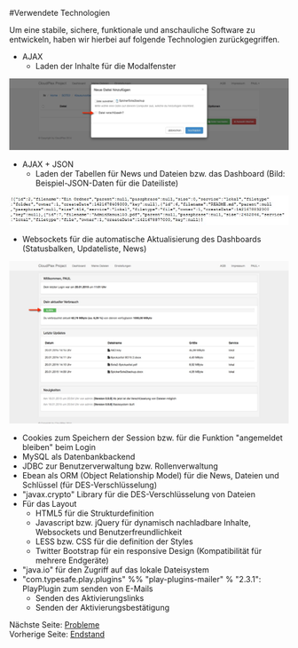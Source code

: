 #Verwendete Technologien

Um eine stabile, sichere, funktionale und anschauliche Software zu entwickeln, haben wir hierbei auf folgende Technologien zurückgegriffen.

+ AJAX
	+ Laden der Inhalte für die Modalfenster
	
![Per AJAX geladenes Modalfenster](images/AddNewFile.jpg)

+ AJAX + JSON
	+ Laden der Tabellen für News und Dateien bzw. das Dashboard (Bild: Beispiel-JSON-Daten für die Dateiliste)
	
![Per AJAX + JSON geladene Tabelle](images/AjaxJsonFiles.JPG)

+ Websockets für die automatische Aktualisierung des Dashboards (Statusbalken, Updateliste, News)

![Das Dashboard mit Inhalten aus den Websockets](images/Dashboard.jpg)

+ Cookies zum Speichern der Session bzw. für die Funktion "angemeldet bleiben" beim Login
+ MySQL als Datenbankbackend
+ JDBC zur Benutzerverwaltung bzw. Rollenverwaltung
+ Ebean als ORM (Object Relationship Model) für die News, Dateien und Schlüssel (für DES-Verschlüsselung)
+ "javax.crypto" Library für die DES-Verschlüsselung von Dateien 
+ Für das Layout
	+ HTML5 für die Strukturdefinition
	+ Javascript bzw. jQuery für dynamisch nachladbare Inhalte, Websockets und Benutzerfreundlichkeit
	+ LESS bzw. CSS für die definition der Styles
	+ Twitter Bootstrap für ein responsive Design (Kompatibilität für mehrere Endgeräte)
+ "java.io" für den Zugriff auf das lokale Dateisystem
+ "com.typesafe.play.plugins" %% "play-plugins-mailer" % "2.3.1": PlayPlugin zum senden von E-Mails
	+ Senden des Aktivierungslinks
	+ Senden der Aktivierungsbestätigung

Nächste Seite: [Probleme](06_PROBLEME.md)<br/>
Vorherige Seite: [Endstand](04_ENDSTAND.md)
